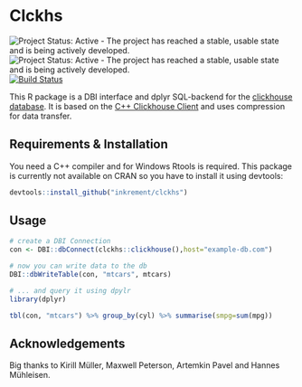 # Clckhs

![Project Status: Active - The project has reached a stable, usable state and is being actively developed.](http://www.repostatus.org/badges/latest/active.svg) ![Project Status: Active - The project has reached a stable, usable state and is being actively developed.](https://img.shields.io/github/release/inkrement/clckhs.svg) [![Build Status](https://travis-ci.org/inkrement/clckhs.svg?branch=master)](https://travis-ci.org/inkrement/clckhs)

This R package is a DBI interface and dplyr SQL-backend for the [clickhouse database](https://clickhouse.yandex). It is based on the [C++ Clickhouse Client](https://github.com/artpaul/clickhouse-cpp) and uses compression for data transfer.

## Requirements & Installation
You need a C++ compiler and for Windows Rtools is required. This package is currently not available on CRAN so you have to install it using devtools:

```R
devtools::install_github("inkrement/clckhs")
```

## Usage
```R
# create a DBI Connection
con <- DBI::dbConnect(clckhs::clickhouse(),host="example-db.com")

# now you can write data to the db
DBI::dbWriteTable(con, "mtcars", mtcars)

# ... and query it using dpylr
library(dplyr)

tbl(con, "mtcars") %>% group_by(cyl) %>% summarise(smpg=sum(mpg))
```

## Acknowledgements
Big thanks to Kirill Müller, Maxwell Peterson, Artemkin Pavel and Hannes Mühleisen.
